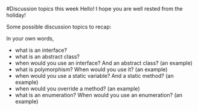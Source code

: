 #Discussion topics this week
Hello! I hope you are well rested from the holiday! 

Some possible discussion topics to recap:

In your own words, 

- what is an interface?
- what is an abstract class?
- when would you use an interface? And an abstract class? (an example)
- what is polymorphism? When would you use it? (an example)
- when would you use a static variable? And a static method? (an example)
- when would you override a method? (an example)
- what is an enumeration? When would you use an enumeration? (an example)

